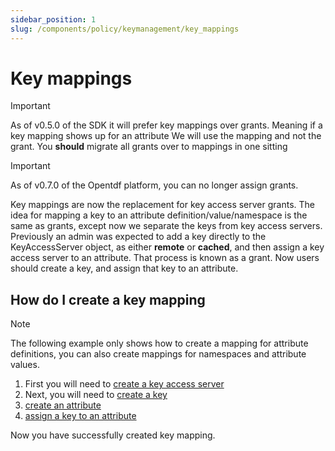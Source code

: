 ```yaml
---
sidebar_position: 1
slug: /components/policy/keymanagement/key_mappings
---
```


# Key mappings

>[!IMPORTANT]
>As of v0.5.0 of the SDK it will prefer key mappings over
>grants. Meaning if a key mapping shows up for an attribute
>We will use the mapping and not the grant.
>You **should** migrate all grants over to mappings in one
>sitting

>[!IMPORTANT]
>As of v0.7.0 of the Opentdf platform, you can no longer
>assign grants.

Key mappings are now the replacement for key access server grants. The idea for mapping a key to an attribute definition/value/namespace is the same as grants, except now we separate the keys from key access servers. Previously an admin was expected to add a key directly to the KeyAccessServer object, as either **remote** or **cached**, and then assign a key access server to an attribute. That process is known as a grant. Now users should create a key, and assign that key to an attribute.

## How do I create a key mapping

>[!NOTE]
>The following example only shows how to create a mapping for
>attribute definitions, you can also create mappings for namespaces
>and attribute values.

1. First you will need to [create a key access server](https://github.com/opentdf/platform/blob/main/service/policy/kasregistry/key_access_server_registry.proto#L630)
2. Next, you will need to [create a key](https://github.com/opentdf/platform/blob/main/service/policy/kasregistry/key_access_server_registry.proto#L644)
3. [create an attribute](https://github.com/opentdf/platform/blob/main/service/policy/attributes/attributes.proto#L415)
4. [assign a key to an attribute](https://github.com/opentdf/platform/blob/main/service/policy/attributes/attributes.proto#L457)

Now you have successfully created key mapping.
